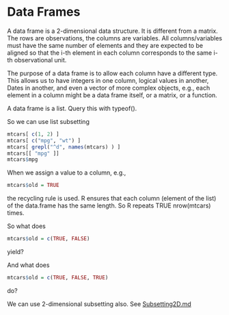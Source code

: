 # Data Frames

A data frame is a 2-dimensional data structure. It is different from a matrix.
The rows are observations, the columns are variables.
All columns/variables must have the same number of elements and they are
expected to be aligned so that the i-th element in each column
corresponds to the same i-th observational unit.

The purpose of a data frame is to allow each column have a different type.
This allows us to have integers in one column, logical values in another,
Dates in another, and even a vector of more complex objects, e.g.,
each element in a column might be a data frame itself, or a matrix, or a function.

A data frame is  a list. Query this with typeof().

So we can use list subsetting
```r
mtcars[ c(1, 2) ]
mtcars[ c("mpg", "wt") ]
mtcars[ grepl("^d", names(mtcars) ) ]
mtcars[[ "mpg" ]]
mtcars$mpg
```


When we assign a value to a column, e.g.,
```r
mtcars$old = TRUE
```
the recycling rule is used.
R ensures that each column (element of the list) of the data.frame 
has the same length. So R repeats TRUE nrow(mtcars) times.


So what does
```r
mtcars$old = c(TRUE, FALSE)
```
yield?

And what does
```r
mtcars$old = c(TRUE, FALSE, TRUE)
```
do?




We can use 2-dimensional subsetting also.
See [Subsetting2D.md](Subsetting2D.md)
